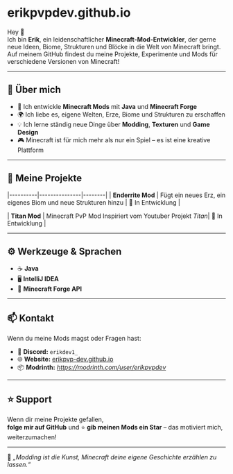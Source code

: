 # erikpvpdev.github.io

Hey 👋  
Ich bin **Erik**, ein leidenschaftlicher **Minecraft-Mod-Entwickler**, der gerne neue Ideen, Biome, Strukturen und Blöcke in die Welt von Minecraft bringt.  
Auf meinem GitHub findest du meine Projekte, Experimente und Mods für verschiedene Versionen von Minecraft!

---

## 🧩 Über mich
- 🔨 Ich entwickle **Minecraft Mods** mit **Java** und **Minecraft Forge**
- 🌍 Ich liebe es, eigene Welten, Erze, Biome und Strukturen zu erschaffen
- 💡 Ich lerne ständig neue Dinge über **Modding**, **Texturen** und **Game Design**
- 🎮 Minecraft ist für mich mehr als nur ein Spiel – es ist eine kreative Plattform

---

## 🚀 Meine Projekte
|----------|---------------|--------|
| **Enderrite Mod** | Fügt ein neues Erz, ein eigenes Biom und neue Strukturen hinzu | 🔧 In Entwicklung |

| **Titan Mod** | Minecraft PvP Mod Inspiriert vom Youtuber Projekt *Titan*| 🔧 In Entwicklung |

---

## ⚙️ Werkzeuge & Sprachen
- ☕ **Java**
- 🖥️ **IntelliJ IDEA**
- 🧰 **Minecraft Forge API**

---

## 📫 Kontakt
Wenn du meine Mods magst oder Fragen hast:

- 💬 **Discord:** `erikdev1_`
- 🌐 **Website:** [erikpvp-dev.github.io](https://erikpvpdev.github.io)
- 📦 **Modrinth:** *https://modrinth.com/user/erikpvpdev*

---

## ⭐ Support
Wenn dir meine Projekte gefallen,  
**folge mir auf GitHub** und ⭐ **gib meinen Mods ein Star** – das motiviert mich, weiterzumachen!

---

🧠 *„Modding ist die Kunst, Minecraft deine eigene Geschichte erzählen zu lassen.“*

